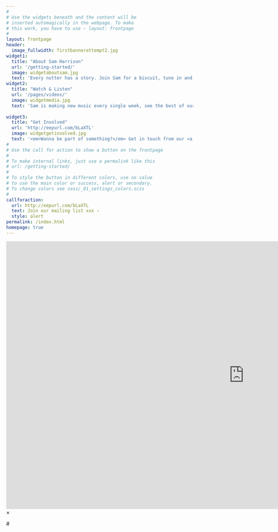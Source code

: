 ```yaml
---
#
# Use the widgets beneath and the content will be
# inserted automagically in the webpage. To make
# this work, you have to use › layout: frontpage
#
layout: frontpage
header:
  image_fullwidth: firstbannerattempt2.jpg
widget1:
  title: "About Sam Harrison"
  url: '/getting-started/'
  image: widgetaboutsam.jpg
  text: 'Every nutter has a story. Join Sam for a biscuit, tune in and drop out for a deep discussion and journey through the expanded collective consciousness, from the ice-age to the dole-age. Actually, second thoughts, just visit our about page.'
widget2:
  title: "Watch & Listen"
  url: '/pages/videos/'
  image: widgetmedia.jpg
  text: 'Sam is making new music every single week, see the best of our <a href="/pages/music/">Music</a> & <a href="/pages/videos/">Videos</a> by clicking here... Check out our <a href="https://www.facebook.com/samofthex/">Facebook Feed</a> for the absolute latest!'
  
widget3:
  title: "Get Involved"
  url: 'http://eepurl.com/bLaXTL'
  image: widgetgetinvolved.jpg
  text: '<em>Wanna be part of something?</em> Get in touch from our <a href="http://samharrisonmusic.com/contact/">Contact Page!</a> Join our <a href="http://samharrisonmusic.us12.list-manage1.com/subscribe?u=bdb758a69c11780dc26ae7581&id=0f979f44e4">Mailing List!</a> Check out our <a href="https://www.facebook.com/samofthex/">Facebook</a>, our <a href="https://twitter.com/samofthex">Twitter</a>, our <a href="https://www.youtube.com/user/samofthex">Youtube</a>, & our <a href="https://soundcloud.com/samharrisonmusic">Soundcloud</a>... Thankyou for the support, with lots of love! xxx'
#
# Use the call for action to show a button on the frontpage
#
# To make internal links, just use a permalink like this
# url: /getting-started/
#
# To style the button in different colors, use no value
# to use the main color or success, alert or secondary.
# To change colors see sass/_01_settings_colors.scss
#
callforaction:
  url: http://eepurl.com/bLaXTL
  text: Join our mailing list xxx ›
  style: alert
permalink: /index.html
homepage: true
---
```


<div id="videoModal" class="reveal-modal large" data-reveal="">
  <div class="flex-video widescreen vimeo" style="display: block;">
    <iframe width="1280" height="720" src="https://youtu.be/6PBrOIzBkG8" frameborder="0" allowfullscreen></iframe>
  </div>
  <a class="close-reveal-modal">&#215;</a>
</div>

<meta name="google-site-verification" content="4jMZNCSzgiM_zWCS-Vh1K_9u1evPRwZsJO5_P6038qo" />


#<a href="#" data-reveal-id="videoModal">